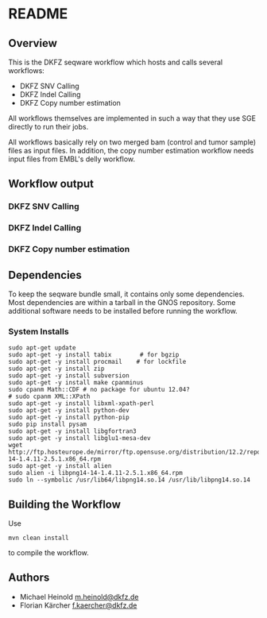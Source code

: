 # README

## Overview

This is the DKFZ seqware workflow which hosts and calls several workflows:
* DKFZ SNV Calling
* DKFZ Indel Calling
* DKFZ Copy number estimation

All workflows themselves are implemented in such a way that they use SGE directly to run their jobs.

All workflows basically rely on two merged bam (control and tumor sample) files as input files. In addition, the copy number estimation workflow needs input files from EMBL's delly workflow.

## Workflow output

### DKFZ SNV Calling

### DKFZ Indel Calling

### DKFZ Copy number estimation

## Dependencies

To keep the seqware bundle small, it contains only some dependencies. Most dependencies are within a tarball in the GNOS repository. Some additional software needs to be installed before running the workflow.

### System Installs

    sudo apt-get update
    sudo apt-get -y install tabix        # for bgzip
    sudo apt-get -y install procmail    # for lockfile
    sudo apt-get -y install zip
    sudo apt-get -y install subversion
    sudo apt-get -y install make cpanminus
    sudo cpanm Math::CDF # no package for ubuntu 12.04?
    # sudo cpanm XML::XPath
    sudo apt-get -y install libxml-xpath-perl
    sudo apt-get -y install python-dev
    sudo apt-get -y install python-pip
    sudo pip install pysam
    sudo apt-get -y install libgfortran3
    sudo apt-get -y install libglu1-mesa-dev
    wget http://ftp.hosteurope.de/mirror/ftp.opensuse.org/distribution/12.2/repo/oss/suse/x86_64/libpng14-14-1.4.11-2.5.1.x86_64.rpm
    sudo apt-get -y install alien
    sudo alien -i libpng14-14-1.4.11-2.5.1.x86_64.rpm
    sudo ln --symbolic /usr/lib64/libpng14.so.14 /usr/lib/libpng14.so.14

## Building the Workflow

Use 

    mvn clean install 

to compile the workflow.

## Authors

* Michael Heinold <m.heinold@dkfz.de>
* Florian Kärcher <f.kaercher@dkfz.de>
